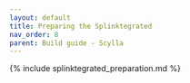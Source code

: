 ```yaml
---
layout: default
title: Preparing the Splinktegrated
nav_order: 8
parent: Build guide - Scylla
---
```



{% include splinktegrated_preparation.md %}